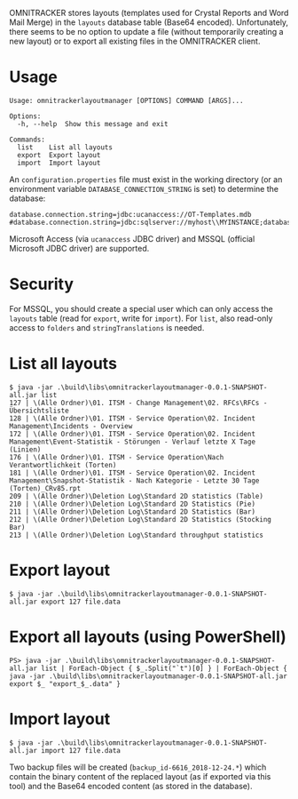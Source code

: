OMNITRACKER stores layouts (templates used for Crystal Reports and Word Mail Merge) in the `layouts` database table (Base64 encoded). Unfortunately, there seems to be no option to update a file (without temporarily creating a new layout) or to export all existing files in the OMNITRACKER client.

# Usage
```
Usage: omnitrackerlayoutmanager [OPTIONS] COMMAND [ARGS]...

Options:
  -h, --help  Show this message and exit

Commands:
  list    List all layouts
  export  Export layout
  import  Import layout
```

An `configuration.properties` file must exist in the working directory (or an environment variable `DATABASE_CONNECTION_STRING` is set) to determine the database:
```
database.connection.string=jdbc:ucanaccess://OT-Templates.mdb
#database.connection.string=jdbc:sqlserver://myhost\\MYINSTANCE;databaseName=mydatabase;user=myuser;password=mypassword
```
Microsoft Access (via `ucanaccess` JDBC driver) and MSSQL (official Microsoft JDBC driver) are supported. 

# Security
For MSSQL, you should create a special user which can only access the `layouts` table (read for `export`, write for `import`). For `list`, also read-only access to `folders` and `stringTranslations` is needed.    

# List all layouts
```
$ java -jar .\build\libs\omnitrackerlayoutmanager-0.0.1-SNAPSHOT-all.jar list
127	| \(Alle Ordner)\01. ITSM - Change Management\02. RFCs\RFCs - Übersichtsliste
128	| \(Alle Ordner)\01. ITSM - Service Operation\02. Incident Management\Incidents - Overview
172	| \(Alle Ordner)\01. ITSM - Service Operation\02. Incident Management\Event-Statistik - Störungen - Verlauf letzte X Tage (Linien)
176	| \(Alle Ordner)\01. ITSM - Service Operation\Nach Verantwortlichkeit (Torten)
181	| \(Alle Ordner)\01. ITSM - Service Operation\02. Incident Management\Snapshot-Statistik - Nach Kategorie - Letzte 30 Tage (Torten)_CRv85.rpt
209	| \(Alle Ordner)\Deletion Log\Standard 2D statistics (Table)
210	| \(Alle Ordner)\Deletion Log\Standard 2D Statistics (Pie)
211	| \(Alle Ordner)\Deletion Log\Standard 2D Statistics (Bar)
212	| \(Alle Ordner)\Deletion Log\Standard 2D Statistics (Stocking Bar)
213	| \(Alle Ordner)\Deletion Log\Standard throughput statistics
```

# Export layout
```
$ java -jar .\build\libs\omnitrackerlayoutmanager-0.0.1-SNAPSHOT-all.jar export 127 file.data
```

# Export all layouts (using PowerShell)
```
PS> java -jar .\build\libs\omnitrackerlayoutmanager-0.0.1-SNAPSHOT-all.jar list | ForEach-Object { $_.Split("`t")[0] } | ForEach-Object { java -jar .\build\libs\omnitrackerlayoutmanager-0.0.1-SNAPSHOT-all.jar export $_ "export_$_.data" }
```

# Import layout
```
$ java -jar .\build\libs\omnitrackerlayoutmanager-0.0.1-SNAPSHOT-all.jar import 127 file.data
```
Two backup files will be created (`backup_id-6616_2018-12-24.*`) which contain the binary content of the replaced layout (as if exported via this tool) and the Base64 encoded content (as stored in the database). 